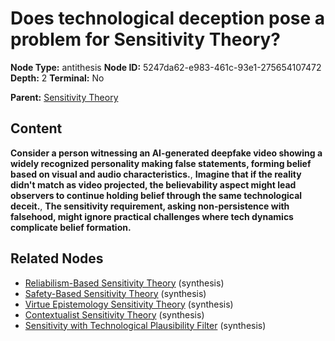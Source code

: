# Does technological deception pose a problem for Sensitivity Theory?

**Node Type:** antithesis
**Node ID:** 5247da62-e983-461c-93e1-275654107472
**Depth:** 2
**Terminal:** No

**Parent:** [Sensitivity Theory](sensitivity-theory.md)

## Content

**Consider a person witnessing an AI-generated deepfake video showing a widely recognized personality making false statements, forming belief based on visual and audio characteristics.**, **Imagine that if the reality didn't match as video projected, the believability aspect might lead observers to continue holding belief through the same technological deceit.**, **The sensitivity requirement, asking non-persistence with falsehood, might ignore practical challenges where tech dynamics complicate belief formation.**

## Related Nodes

- [Reliabilism-Based Sensitivity Theory](reliabilism-based-sensitivity-theory.md) (synthesis)
- [Safety-Based Sensitivity Theory](safety-based-sensitivity-theory.md) (synthesis)
- [Virtue Epistemology Sensitivity Theory](virtue-epistemology-sensitivity-theory.md) (synthesis)
- [Contextualist Sensitivity Theory](contextualist-sensitivity-theory.md) (synthesis)
- [Sensitivity with Technological Plausibility Filter](sensitivity-with-technological-plausibility-filter.md) (synthesis)
